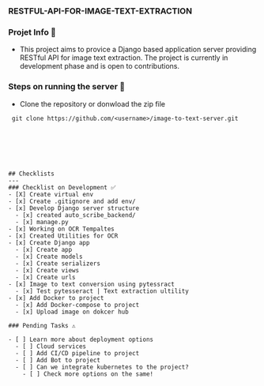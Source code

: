 ### RESTFUL-API-FOR-IMAGE-TEXT-EXTRACTION

### Projet Info 📝
- This project aims to provice a Django based application server providing RESTful API for image text extraction. The project is currently in development phase and is open to contributions.

### Steps on running the server 🚀
- Clone the repository or donwload the zip file
```
 git clone https://github.com/<username>/image-to-text-server.git
 






## Checklists
---
### Checklist on Development ✅
- [X] Create virtual env
- [x] Create .gitignore and add env/ 
- [x] Develop Django server structure
  - [x] created auto_scribe_backend/
  - [x] manage.py
- [x] Working on OCR Tempaltes
- [x] Created Utilities for OCR
- [x] Create Django app
  - [x] Create app
  - [x] Create models
  - [x] Create serializers
  - [x] Create views
  - [x] Create urls
- [x] Image to text conversion using pytessract
  - [x] Test pytesseract | Text extraction ultility
- [x] Add Docker to project
  - [x] Add Docker-compose to project
  - [x] Upload image on dokcer hub

### Pending Tasks ⚠️

- [ ] Learn more about deployment options
  - [ ] Cloud services
  - [ ] Add CI/CD pipeline to project
  - [ ] Add Bot to project
  - [ ] Can we integrate kubernetes to the project?
    - [ ] Check more options on the same!